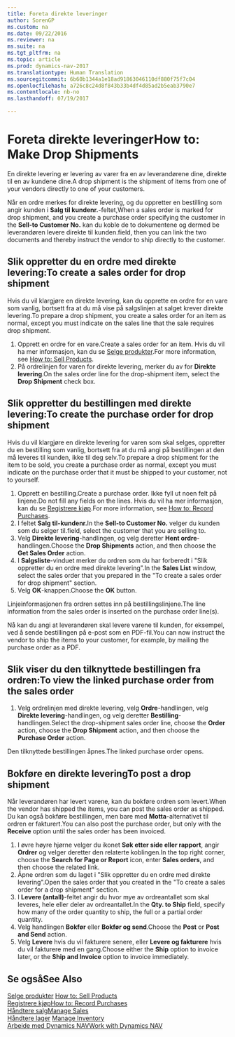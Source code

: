```yaml
---
title: Foreta direkte leveringer
author: SorenGP
ms.custom: na
ms.date: 09/22/2016
ms.reviewer: na
ms.suite: na
ms.tgt_pltfrm: na
ms.topic: article
ms.prod: dynamics-nav-2017
ms.translationtype: Human Translation
ms.sourcegitcommit: 6b60b1344a1e18ad91863046110df880f75f7c04
ms.openlocfilehash: a726c8c24d8f843b33b4df4d85ad2b5eab3790e7
ms.contentlocale: nb-no
ms.lasthandoff: 07/19/2017

---
```


# <a name="how-to-make-drop-shipments"></a><span data-ttu-id="4991f-102">Foreta direkte leveringer</span><span class="sxs-lookup"><span data-stu-id="4991f-102">How to: Make Drop Shipments</span></span>
<span data-ttu-id="4991f-103">En direkte levering er levering av varer fra en av leverandørene dine, direkte til en av kundene dine.</span><span class="sxs-lookup"><span data-stu-id="4991f-103">A drop shipment is the shipment of items from one of your vendors directly to one of your customers.</span></span>

<span data-ttu-id="4991f-104">Når en ordre merkes for direkte levering, og du oppretter en bestilling som angir kunden i **Salg til kundenr.**-feltet,</span><span class="sxs-lookup"><span data-stu-id="4991f-104">When a sales order is marked for drop shipment, and you create a purchase order specifying the customer in the **Sell-to Customer No.**</span></span> <span data-ttu-id="4991f-105">kan du koble de to dokumentene og dermed be leverandøren levere direkte til kunden.</span><span class="sxs-lookup"><span data-stu-id="4991f-105">field, then you can link the two documents and thereby instruct the vendor to ship directly to the customer.</span></span>

## <a name="to-create-a-sales-order-for-drop-shipment"></a><span data-ttu-id="4991f-106">Slik oppretter du en ordre med direkte levering:</span><span class="sxs-lookup"><span data-stu-id="4991f-106">To create a sales order for drop shipment</span></span>
<span data-ttu-id="4991f-107">Hvis du vil klargjøre en direkte levering, kan du opprette en ordre for en vare som vanlig, bortsett fra at du må vise på salgslinjen at salget krever direkte levering.</span><span class="sxs-lookup"><span data-stu-id="4991f-107">To prepare a drop shipment, you create a sales order for an item as normal, except you must indicate on the sales line that the sale requires drop shipment.</span></span>

1. <span data-ttu-id="4991f-108">Opprett en ordre for en vare.</span><span class="sxs-lookup"><span data-stu-id="4991f-108">Create a sales order for an item.</span></span> <span data-ttu-id="4991f-109">Hvis du vil ha mer informasjon, kan du se [Selge produkter](sales-how-sell-products.md).</span><span class="sxs-lookup"><span data-stu-id="4991f-109">For more information, see [How to: Sell Products](sales-how-sell-products.md).</span></span>
2. <span data-ttu-id="4991f-110">På ordrelinjen for varen for direkte levering, merker du av for **Direkte levering**.</span><span class="sxs-lookup"><span data-stu-id="4991f-110">On the sales order line for the drop-shipment item, select the **Drop Shipment** check box.</span></span>

## <a name="to-create-the-purchase-order-for-drop-shipment"></a><span data-ttu-id="4991f-111">Slik oppretter du bestillingen med direkte levering:</span><span class="sxs-lookup"><span data-stu-id="4991f-111">To create the purchase order for drop shipment</span></span>
<span data-ttu-id="4991f-112">Hvis du vil klargjøre en direkte levering for varen som skal selges, oppretter du en bestilling som vanlig, bortsett fra at du må angi på bestillingen at den må leveres til kunden, ikke til deg selv.</span><span class="sxs-lookup"><span data-stu-id="4991f-112">To prepare a drop shipment for the item to be sold, you create a purchase order as normal, except you must indicate on the purchase order that it must be shipped to your customer, not to yourself.</span></span>

1. <span data-ttu-id="4991f-113">Opprett en bestilling.</span><span class="sxs-lookup"><span data-stu-id="4991f-113">Create a purchase order.</span></span> <span data-ttu-id="4991f-114">Ikke fyll ut noen felt på linjene.</span><span class="sxs-lookup"><span data-stu-id="4991f-114">Do not fill any fields on the lines.</span></span> <span data-ttu-id="4991f-115">Hvis du vil ha mer informasjon, kan du se [Registrere kjøp](purchasing-how-record-purchases.md).</span><span class="sxs-lookup"><span data-stu-id="4991f-115">For more information, see [How to: Record Purchases](purchasing-how-record-purchases.md).</span></span>
2. <span data-ttu-id="4991f-116">I feltet **Salg til-kundenr.**</span><span class="sxs-lookup"><span data-stu-id="4991f-116">In the **Sell-to Customer No.**</span></span> <span data-ttu-id="4991f-117">velger du kunden som du selger til.</span><span class="sxs-lookup"><span data-stu-id="4991f-117">field, select the customer that you are selling to.</span></span>
3. <span data-ttu-id="4991f-118">Velg **Direkte levering**-handlingen, og velg deretter **Hent ordre**-handlingen.</span><span class="sxs-lookup"><span data-stu-id="4991f-118">Choose the **Drop Shipments** action, and then choose the **Get Sales Order** action.</span></span>
4. <span data-ttu-id="4991f-119">I **Salgsliste**-vinduet merker du ordren som du har forberedt i "Slik oppretter du en ordre med direkte levering".</span><span class="sxs-lookup"><span data-stu-id="4991f-119">In the **Sales List** window, select the sales order that you prepared in the "To create a sales order for drop shipment" section.</span></span>
5. <span data-ttu-id="4991f-120">Velg **OK**-knappen.</span><span class="sxs-lookup"><span data-stu-id="4991f-120">Choose the **OK** button.</span></span>

<span data-ttu-id="4991f-121">Linjeinformasjonen fra ordren settes inn på bestillingslinjene.</span><span class="sxs-lookup"><span data-stu-id="4991f-121">The line information from the sales order is inserted on the purchase order line(s).</span></span>

<span data-ttu-id="4991f-122">Nå kan du angi at leverandøren skal levere varene til kunden, for eksempel, ved å sende bestillingen på e-post som en PDF-fil.</span><span class="sxs-lookup"><span data-stu-id="4991f-122">You can now instruct the vendor to ship the items to your customer, for example, by mailing the purchase order as a PDF.</span></span>     

## <a name="to-view-the-linked-purchase-order-from-the-sales-order"></a><span data-ttu-id="4991f-123">Slik viser du den tilknyttede bestillingen fra ordren:</span><span class="sxs-lookup"><span data-stu-id="4991f-123">To view the linked purchase order from the sales order</span></span>
1. <span data-ttu-id="4991f-124">Velg ordrelinjen med direkte levering, velg **Ordre**-handlingen, velg **Direkte levering**-handlingen, og velg deretter **Bestilling**-handlingen.</span><span class="sxs-lookup"><span data-stu-id="4991f-124">Select the drop-shipment sales order line, choose the **Order** action, choose the **Drop Shipment** action, and then choose the **Purchase Order** action.</span></span>

<span data-ttu-id="4991f-125">Den tilknyttede bestillingen åpnes.</span><span class="sxs-lookup"><span data-stu-id="4991f-125">The linked purchase order opens.</span></span>

## <a name="to-post-a-drop-shipment"></a><span data-ttu-id="4991f-126">Bokføre en direkte levering</span><span class="sxs-lookup"><span data-stu-id="4991f-126">To post a drop shipment</span></span>
<span data-ttu-id="4991f-127">Når leverandøren har levert varene, kan du bokføre ordren som levert.</span><span class="sxs-lookup"><span data-stu-id="4991f-127">When the vendor has shipped the items, you can post the sales order as shipped.</span></span> <span data-ttu-id="4991f-128">Du kan også bokføre bestillingen, men bare med **Motta**-alternativet til ordren er fakturert.</span><span class="sxs-lookup"><span data-stu-id="4991f-128">You can also post the purchase order, but only with the **Receive** option until the sales order has been invoiced.</span></span>
1. <span data-ttu-id="4991f-129">I øvre høyre hjørne velger du ikonet **Søk etter side eller rapport**, angir **Ordrer** og velger deretter den relaterte koblingen.</span><span class="sxs-lookup"><span data-stu-id="4991f-129">In the top right corner, choose the **Search for Page or Report** icon, enter **Sales orders**, and then choose the related link.</span></span>
2. <span data-ttu-id="4991f-130">Åpne ordren som du laget i "Slik oppretter du en ordre med direkte levering".</span><span class="sxs-lookup"><span data-stu-id="4991f-130">Open the sales order that you created in the "To create a sales order for a drop shipment" section.</span></span>
3. <span data-ttu-id="4991f-131">I **Levere (antall)**-feltet angir du hvor mye av ordreantallet som skal leveres, hele eller deler av ordreantallet.</span><span class="sxs-lookup"><span data-stu-id="4991f-131">In the **Qty. to Ship** field, specify how many of the order quantity to ship, the full or a partial order quantity.</span></span>
3. <span data-ttu-id="4991f-132">Velg handlingen **Bokfør** eller **Bokfør og send**.</span><span class="sxs-lookup"><span data-stu-id="4991f-132">Choose the **Post** or **Post and Send** action.</span></span>
4. <span data-ttu-id="4991f-133">Velg **Levere** hvis du vil fakturere senere, eller **Levere og fakturere** hvis du vil fakturere med en gang.</span><span class="sxs-lookup"><span data-stu-id="4991f-133">Choose either the **Ship** option to invoice later, or the **Ship and Invoice** option to invoice immediately.</span></span>

## <a name="see-also"></a><span data-ttu-id="4991f-134">Se også</span><span class="sxs-lookup"><span data-stu-id="4991f-134">See Also</span></span>
<span data-ttu-id="4991f-135">[Selge produkter](sales-how-sell-products.md)  </span><span class="sxs-lookup"><span data-stu-id="4991f-135">[How to: Sell Products](sales-how-sell-products.md)  </span></span>  
[<span data-ttu-id="4991f-136">Registrere kjøp</span><span class="sxs-lookup"><span data-stu-id="4991f-136">How to: Record Purchases</span></span>](purchasing-how-record-purchases.md)  
[<span data-ttu-id="4991f-137">Håndtere salg</span><span class="sxs-lookup"><span data-stu-id="4991f-137">Manage Sales</span></span>](sales-manage-sales.md)  
<span data-ttu-id="4991f-138">[Håndtere lager](inventory-manage-inventory.md)    </span><span class="sxs-lookup"><span data-stu-id="4991f-138">[Manage Inventory](inventory-manage-inventory.md)    </span></span>  
[<span data-ttu-id="4991f-139">Arbeide med Dynamics NAV</span><span class="sxs-lookup"><span data-stu-id="4991f-139">Work with Dynamics NAV</span></span>](ui-work-product.md)

